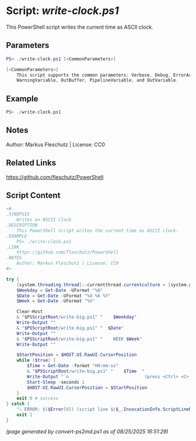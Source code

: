 Script: *write-clock.ps1*
========================

This PowerShell script writes the current time as ASCII clock.

Parameters
----------
```powershell
PS> ./write-clock.ps1 [<CommonParameters>]

[<CommonParameters>]
    This script supports the common parameters: Verbose, Debug, ErrorAction, ErrorVariable, WarningAction, 
    WarningVariable, OutBuffer, PipelineVariable, and OutVariable.
```

Example
-------
```powershell
PS> ./write-clock.ps1

```

Notes
-----
Author: Markus Fleschutz | License: CC0

Related Links
-------------
https://github.com/fleschutz/PowerShell

Script Content
--------------
```powershell
<#
.SYNOPSIS
	Writes an ASCII clock
.DESCRIPTION
	This PowerShell script writes the current time as ASCII clock.
.EXAMPLE
	PS> ./write-clock.ps1
.LINK
	https://github.com/fleschutz/PowerShell
.NOTES
	Author: Markus Fleschutz | License: CC0
#>

try {
	[system.threading.thread]::currentthread.currentculture = [system.globalization.cultureinfo]"en-US"
	$Weekday = Get-Date -UFormat "%A"
	$Date = Get-Date -UFormat "%d %b %Y"
	$Week = Get-Date -UFormat "%V"

	Clear-Host
	& "$PSScriptRoot/write-big.ps1" "    $Weekday"
	Write-Output ""
	& "$PSScriptRoot/write-big.ps1" "  $Date"
	Write-Output ""
	& "$PSScriptRoot/write-big.ps1" "    WEEK $Week"
	Write-Output ""

	$StartPosition = $HOST.UI.RawUI.CursorPosition
	while ($true) {
		$Time = Get-Date -format "HH:mm:ss" 
		& "$PSScriptRoot/write-big.ps1" "    $Time  "
		Write-Output "`n                             (press <Ctrl> <C> to stop)"
		Start-Sleep -seconds 1
		$HOST.UI.RawUI.CursorPosition = $StartPosition
	}
	exit 0 # success
} catch {
	"⚠️ ERROR: $($Error[0]) (script line $($_.InvocationInfo.ScriptLineNumber))"
	exit 1
}
```

*(page generated by convert-ps2md.ps1 as of 08/25/2025 16:51:29)*
